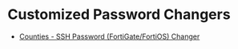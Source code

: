 # Customized Password Changers
- [Counties - SSH Password (FortiGate/FortiOS) Changer](<Counties - SSH Password (FortiGate)/config>) 
